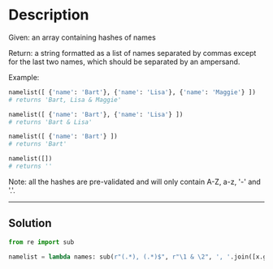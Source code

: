 # Description

Given: an array containing hashes of names

Return: a string formatted as a list of names separated by commas except for the last two names, which should be separated by an ampersand.

Example:

```py
namelist([ {'name': 'Bart'}, {'name': 'Lisa'}, {'name': 'Maggie'} ])
# returns 'Bart, Lisa & Maggie'

namelist([ {'name': 'Bart'}, {'name': 'Lisa'} ])
# returns 'Bart & Lisa'

namelist([ {'name': 'Bart'} ])
# returns 'Bart'

namelist([])
# returns ''
```

Note: all the hashes are pre-validated and will only contain A-Z, a-z, '-' and '.'.

---

## Solution

```py
from re import sub

namelist = lambda names: sub(r"(.*), (.*)$", r"\1 & \2", ', '.join([x.get('name') for x in names]))
```
